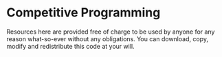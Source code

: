 Competitive Programming
==========================

Resources here are provided free of charge to be used by anyone for any reason what-so-ever without any obligations. You can download, copy, modify and redistribute this code at your will.